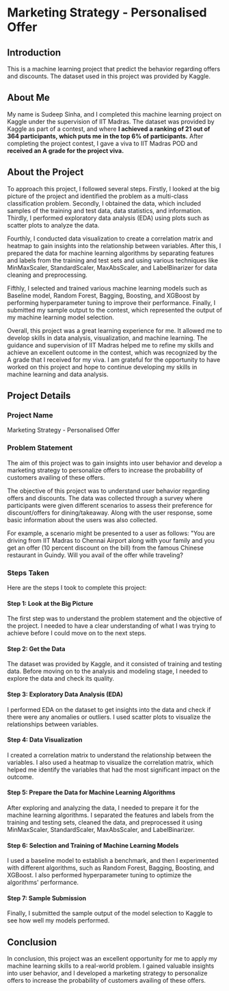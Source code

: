 # Marketing Strategy - Personalised Offer

## Introduction
This is a machine learning project that predict the behavior regarding offers and discounts. The dataset used in this project was provided by Kaggle.

## About Me
My name is Sudeep Sinha, and I completed this machine learning project on Kaggle under the supervision of IIT Madras. The dataset was provided by Kaggle as part of a contest, and where **I achieved a ranking of 21 out of 364 participants, which puts me in the top 6% of participants.** After completing the project contest, I gave a viva to IIT Madras POD and **received an A grade for the project viva.**

## About the Project
To approach this project, I followed several steps. Firstly, I looked at the big picture of the project and identified the problem as a multi-class classification problem. Secondly, I obtained the data, which included samples of the training and test data, data statistics, and information. Thirdly, I performed exploratory data analysis (EDA) using plots such as scatter plots to analyze the data.

Fourthly, I conducted data visualization to create a correlation matrix and heatmap to gain insights into the relationship between variables. After this, I prepared the data for machine learning algorithms by separating features and labels from the training and test sets and using various techniques like MinMaxScaler, StandardScaler, MaxAbsScaler, and LabelBinarizer for data cleaning and preprocessing.

Fifthly, I selected and trained various machine learning models such as Baseline model, Random Forest, Bagging, Boosting, and XGBoost by performing hyperparameter tuning to improve their performance. Finally, I submitted my sample output to the contest, which represented the output of my machine learning model selection.

Overall, this project was a great learning experience for me. It allowed me to develop skills in data analysis, visualization, and machine learning. The guidance and supervision of IIT Madras helped me to refine my skills and achieve an excellent outcome in the contest, which was recognized by the A grade that I received for my viva. I am grateful for the opportunity to have worked on this project and hope to continue developing my skills in machine learning and data analysis.

## Project Details
### Project Name
Marketing Strategy - Personalised Offer

### Problem Statement
The aim of this project was to gain insights into user behavior and develop a marketing strategy to personalize offers to increase the probability of customers availing of these offers.

The objective of this project was to understand user behavior regarding offers and discounts. The data was collected through a survey where participants were given different scenarios to assess their preference for discount/offers for dining/takeaway. Along with the user response, some basic information about the users was also collected.

For example, a scenario might be presented to a user as follows: "You are driving from IIT Madras to Chennai Airport along with your family and you get an offer (10 percent discount on the bill) from the famous Chinese restaurant in Guindy. Will you avail of the offer while traveling?

### Steps Taken
Here are the steps I took to complete this project:

#### Step 1: Look at the Big Picture
The first step was to understand the problem statement and the objective of the project. I needed to have a clear understanding of what I was trying to achieve before I could move on to the next steps.

#### Step 2: Get the Data
The dataset was provided by Kaggle, and it consisted of training and testing data. Before moving on to the analysis and modeling stage, I needed to explore the data and check its quality.

#### Step 3: Exploratory Data Analysis (EDA)
I performed EDA on the dataset to get insights into the data and check if there were any anomalies or outliers. I used scatter plots to visualize the relationships between variables.

#### Step 4: Data Visualization
I created a correlation matrix to understand the relationship between the variables. I also used a heatmap to visualize the correlation matrix, which helped me identify the variables that had the most significant impact on the outcome.

#### Step 5: Prepare the Data for Machine Learning Algorithms
After exploring and analyzing the data, I needed to prepare it for the machine learning algorithms. I separated the features and labels from the training and testing sets, cleaned the data, and preprocessed it using MinMaxScaler, StandardScaler, MaxAbsScaler, and LabelBinarizer.

#### Step 6: Selection and Training of Machine Learning Models
I used a baseline model to establish a benchmark, and then I experimented with different algorithms, such as Random Forest, Bagging, Boosting, and XGBoost. I also performed hyperparameter tuning to optimize the algorithms' performance.

#### Step 7: Sample Submission
Finally, I submitted the sample output of the model selection to Kaggle to see how well my models performed.

## Conclusion
In conclusion, this project was an excellent opportunity for me to apply my machine learning skills to a real-world problem. I gained valuable insights into user behavior, and I developed a marketing strategy to personalize offers to increase the probability of customers availing of these offers.
